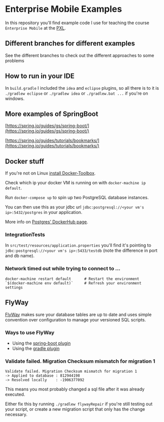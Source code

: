 # Enterprise Mobile Examples
In this repository you'll find example code I use for teaching the course `Enterprise Mobile` at the [PXL](http://www.pxl.be).

## Different branches for different examples
See the different branches to check out the different approaches to some problems

## How to run in your IDE
In `build.gradle` I included the `idea` and `eclipse` plugins, so all there is to it is `./gradlew eclipse` or `./gradlew idea` or `./gradlew.bat ...` if you're on windows.

## More examples of SpringBoot
[https://spring.io/guides/gs/spring-boot/](https://spring.io/guides/gs/spring-boot/)

[https://spring.io/guides/tutorials/bookmarks/](https://spring.io/guides/tutorials/bookmarks/)

## Docker stuff
If you're not on Linux [install Docker-Toolbox](https://www.docker.com/docker-toolbox).

Check which ip your docker VM is running on with `docker-machine ip default`.

Run `docker-compose up` to spin up two PostgreSQL database instances.

You can then use this as your jdbc url `jdbc:postgresql://<your vm's ip>:5432/postgres` in your application.

More info on [Postgres' DockerHub page](https://hub.docker.com/_/postgres/).

### IntegrationTests
In `src/test/resources/application.properties` you'll find it's pointing to `jdbc:postgresql://<your vm's ip>:5433/testdb` (note the difference in port and db name).

### Network timed out while trying to connect to ...
```
docker-machine restart default      # Restart the environment
`$(docker-machine env default)`     # Refresh your environment settings
```

## FlyWay
[FlyWay](http://flywaydb.org/) makes sure your database tables are up to date and uses simple convention over configuration to manage your versioned SQL scripts.

### Ways to use FlyWay
* Using the [spring-boot plugin](http://docs.spring.io/spring-boot/docs/current/reference/htmlsingle/#howto-execute-flyway-database-migrations-on-startup)
* Using the [gradle plugin](http://flywaydb.org/documentation/gradle/)

### Validate failed. Migration Checksum mismatch for migration 1
```
Validate failed. Migration Checksum mismatch for migration 1
-> Applied to database : 812944198
-> Resolved locally    : -1906377092
```

This means you most probably changed a sql file after it was already executed.

Either fix this by running `./gradlew flywayRepair` if you're still testing out your script, or create a new migration script that only has the change necessary.